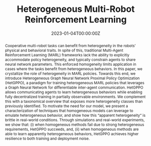 ---
title: "Heterogeneous Multi-Robot Reinforcement Learning"
authors:
- admin
- shankar
- prorok
date: "2023-01-04T00:00:00Z"
doi: ""

# Schedule page publish date (NOT publication's date).
publishDate: "2017-01-01T00:00:00Z"

# Publication type.
# Legend: 0 = Uncategorized; 1 = Conference paper; 2 = Journal article;
# 3 = Preprint / Working Paper; 4 = Report; 5 = Book; 6 = Book section;
# 7 = Thesis; 8 = Patent
publication_types: ["1"]

# Publication name and optional abbreviated publication name.
publication: In *Proc. of the 22nd International Conference on Autonomous Agents and Multiagent Systems (AAMAS)*
publication_short: In *Proc. of the 22nd International Conference on Autonomous Agents and Multiagent Systems (AAMAS)*

abstract: Cooperative multi-robot tasks can benefit from heterogeneity in the robots’ physical and behavioral traits. In spite of this, traditional Multi-Agent Reinforcement Learning (MARL) frameworks lack the ability to explicitly accommodate policy heterogeneity, and typically constrain agents to share neural network parameters. This enforced homogeneity limits application in cases where the tasks benefit from heterogeneous behaviors. In this paper, we crystallize the role of heterogeneity in MARL policies. Towards this end, we introduce Heterogeneous Graph Neural Network Proximal Policy Optimization (HetGPPO), a paradigm for training heterogeneous MARL policies that leverages a Graph Neural Network for differentiable inter-agent communication. HetGPPO allows communicating agents to learn heterogeneous behaviors while enabling fully decentralized training in partially observable environments. We complement this with a taxonomical overview that exposes more heterogeneity classes than previously identified. To motivate the need for our model, we present a characterization of techniques that homogeneous models can leverage to emulate heterogeneous behavior, and show how this “apparent heterogeneity” is brittle in real-world conditions. Through simulations and real-world experiments, we show that&#58; (i) when homogeneous methods fail due to strong heterogeneous requirements, HetGPPO succeeds, and, (ii) when homogeneous methods are able to learn apparently heterogeneous behaviors, HetGPPO achieves higher resilience to both training and deployment noise.

# Summary. An optional shortened abstract.
summary:  In this paper, we crystallize the role of heterogeneity in MARL policies.We introduce Heterogeneous Graph Neural Network Proximal Policy Optimization (HetGPPO), a paradigm for training heterogeneous MARL policies that leverages a Graph Neural Network for differentiable inter-agent communication. HetGPPO allows communicating agents to learn heterogeneous behaviors while enabling fully decentralized training in partially observable environments. Through simulations and real-world experiments, we show that&#58; (i) when homogeneous methods fail due to strong heterogeneous requirements, HetGPPO succeeds, and, (ii) when homogeneous methods are able to learn apparently heterogeneous behaviors, HetGPPO achieves higher resilience to both training and deployment noise.

tags:
- Heterogeneity
- Multi-Agent Reinforcement Learning
categories: 
- Heterogeneity
- Multi-Agent Reinforcement Learning
featured: true

links:
- name: arXiv
  url: 
url_pdf:
url_code: 'https://github.com/proroklab/HetGPPO'
url_dataset: ''
url_poster: ''
url_project: ''
url_slides: ''
url_source: ''
url_video: ''

# Featured image
# To use, add an image named `featured.jpg/png` to your page's folder. 
image:
  caption: ''
  placement: 1
  preview_only: false

# Associated Projects (optional).
#   Associate this publication with one or more of your projects.
#   Simply enter your project's folder or file name without extension.
#   E.g. `internal-project` references `content/project/internal-project/index.md`.
#   Otherwise, set `projects: []`.
projects: []

# Slides (optional).
#   Associate this publication with Markdown slides.
#   Simply enter your slide deck's filename without extension.
#   E.g. `slides: "example"` references `content/slides/example/index.md`.
#   Otherwise, set `slides: ""`.
slides: ""
---